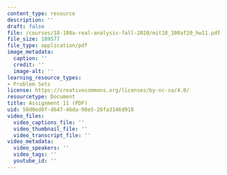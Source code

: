 ```yaml
---
content_type: resource
description: ''
draft: false
file: /courses/18-100a-real-analysis-fall-2020/mit18_100af20_hw11.pdf
file_size: 189577
file_type: application/pdf
image_metadata:
  caption: ''
  credit: ''
  image-alt: ''
learning_resource_types:
- Problem Sets
license: https://creativecommons.org/licenses/by-nc-sa/4.0/
resourcetype: Document
title: Assignment 11 (PDF)
uid: 50d0ed0f-d647-46da-98e5-26fa3146d918
video_files:
  video_captions_file: ''
  video_thumbnail_file: ''
  video_transcript_file: ''
video_metadata:
  video_speakers: ''
  video_tags: ''
  youtube_id: ''
---
```

